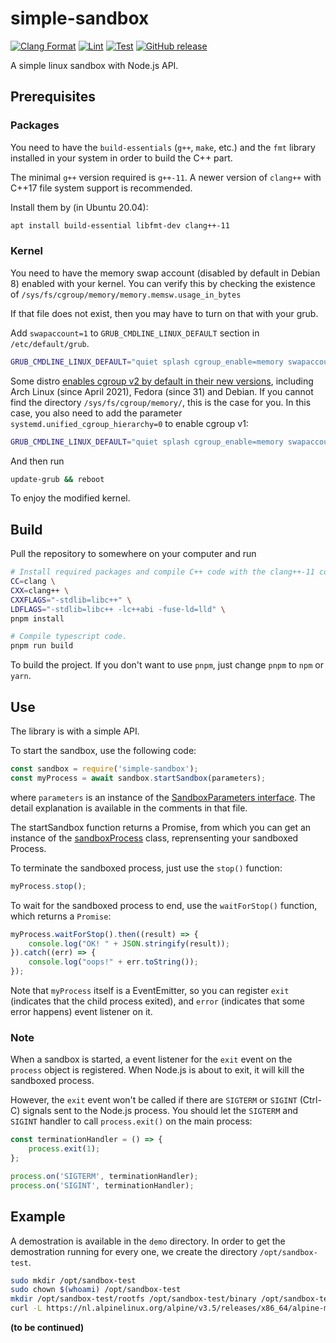 # simple-sandbox

[![Clang Format](https://github.com/JudgeQ-Dev/simple-sandbox/actions/workflows/clang_format.yml/badge.svg)](https://github.com/JudgeQ-Dev/simple-sandbox/actions/workflows/clang_format.yml)
[![Lint](https://github.com/JudgeQ-Dev/simple-sandbox/actions/workflows/lint.yml/badge.svg)](https://github.com/JudgeQ-Dev/simple-sandbox/actions/workflows/lint.yml)
[![Test](https://github.com/JudgeQ-Dev/simple-sandbox/actions/workflows/test.yml/badge.svg)](https://github.com/JudgeQ-Dev/simple-sandbox/actions/workflows/test.yml)
[![GitHub release](https://img.shields.io/github/release/JudgeQ-Dev/simple-sandbox.svg)](https://GitHub.com/JudgeQ-Dev/simple-sandbox/releases/)


A simple linux sandbox with Node.js API.

## Prerequisites

### Packages

You need to have the `build-essentials` (`g++`, `make`, etc.) and the `fmt` library installed in your system in order to build the C++ part.

The minimal `g++` version required is `g++-11`. A newer version of `clang++` with C++17 file system support is recommended.

Install them by (in Ubuntu 20.04):

```bash
apt install build-essential libfmt-dev clang++-11
```

### Kernel

You need to have the memory swap account (disabled by default in Debian 8) enabled with your kernel. You can verify this by checking the existence of `/sys/fs/cgroup/memory/memory.memsw.usage_in_bytes`

If that file does not exist, then you may have to turn on that with your grub.

Add `swapaccount=1` to `GRUB_CMDLINE_LINUX_DEFAULT` section in `/etc/default/grub`.

```bash
GRUB_CMDLINE_LINUX_DEFAULT="quiet splash cgroup_enable=memory swapaccount=1"
```

Some distro [enables cgroup v2 by default in their new versions](https://rootlesscontaine.rs/getting-started/common/cgroup2/), including Arch Linux (since April 2021), Fedora (since 31) and Debian. If you cannot find the directory `/sys/fs/cgroup/memory/`, this is the case for you. In this case, you also need to add the parameter `systemd.unified_cgroup_hierarchy=0` to enable cgroup v1:

```bash
GRUB_CMDLINE_LINUX_DEFAULT="quiet splash cgroup_enable=memory swapaccount=1 systemd.unified_cgroup_hierarchy=0"
```

And then run

```bash
update-grub && reboot
```

To enjoy the modified kernel.

## Build

Pull the repository to somewhere on your computer and run

```bash
# Install required packages and compile C++ code with the clang++-11 compiler
CC=clang \
CXX=clang++ \
CXXFLAGS="-stdlib=libc++" \
LDFLAGS="-stdlib=libc++ -lc++abi -fuse-ld=lld" \
pnpm install

# Compile typescript code.
pnpm run build
```

To build the project. If you don't want to use `pnpm`, just change `pnpm` to `npm` or `yarn`.

## Use

The library is with a simple API.

To start the sandbox, use the following code:

```js
const sandbox = require('simple-sandbox');
const myProcess = await sandbox.startSandbox(parameters);
```

where `parameters` is an instance of the [SandboxParameters interface](src/interfaces.ts). The detail explanation is available in the comments in that file.

The startSandbox function returns a Promise, from which you can get an instance of the [sandboxProcess](src/sandboxProcess.ts) class, reprensenting your sandboxed Process.

To terminate the sandboxed process, just use the `stop()` function:

```js
myProcess.stop();
```

To wait for the sandboxed process to end, use the `waitForStop()` function, which returns a `Promise`:

```js
myProcess.waitForStop().then((result) => {
    console.log("OK! " + JSON.stringify(result));
}).catch((err) => {
    console.log("oops!" + err.toString());
});
```

Note that `myProcess` itself is a EventEmitter, so you can register `exit` (indicates that the child process exited), and `error` (indicates that some error happens) event listener on it.

### Note

When a sandbox is started, a event listener for the `exit` event on the `process` object is registered. When Node.js is about to exit, it will kill the sandboxed process.

However, the `exit` event won't be called if there are `SIGTERM` or `SIGINT` (Ctrl-C) signals sent to the Node.js process. You should let the `SIGTERM` and `SIGINT` handler to call `process.exit()` on the main process:

```js
const terminationHandler = () => {
    process.exit(1);
};

process.on('SIGTERM', terminationHandler);
process.on('SIGINT', terminationHandler);
```

## Example

A demostration is available in the `demo` directory.
In order to get the demostration running for every one, we create the directory `/opt/sandbox-test`.

```bash
sudo mkdir /opt/sandbox-test
sudo chown $(whoami) /opt/sandbox-test
mkdir /opt/sandbox-test/rootfs /opt/sandbox-test/binary /opt/sandbox-test/working
curl -L https://nl.alpinelinux.org/alpine/v3.5/releases/x86_64/alpine-minirootfs-3.5.2-x86_64.tar.gz | tar -xzvf - -C /opt/sandbox-test/rootfs
```

**(to be continued)**
